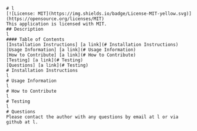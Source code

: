 
    # l
    [![License: MIT](https://img.shields.io/badge/License-MIT-yellow.svg)](https://opensource.org/licenses/MIT)
    This application is licensed with MIT.
    ## Description
    l
    #### Table of Contents
    [Installation Instructions] [a link](# Installation Instructions)
    [Usage Information] [a link](# Usage Information)
    [How to Contribute] [a link](# How to Contribute)
    [Testing] [a link](# Testing)
    [Questions] [a link](# Testing)
    # Installation Instructions
    l
    # Usage Information
    l
    # How to Contribute
    l
    # Testing
    l
    # Questions
    Please contact the author with any questions by email at l or via github at l.
    